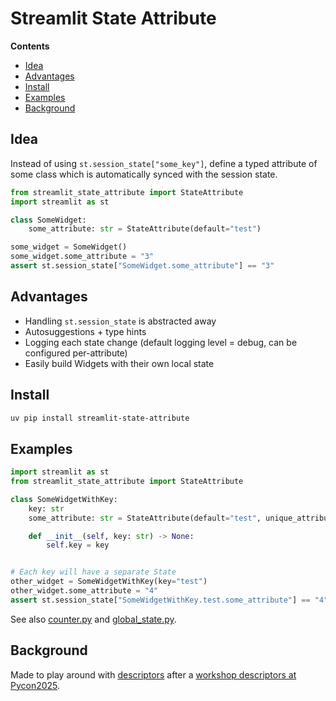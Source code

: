 # Streamlit State Attribute

<!-- START doctoc generated TOC please keep comment here to allow auto update -->
<!-- DON'T EDIT THIS SECTION, INSTEAD RE-RUN doctoc TO UPDATE -->
**Contents**

- [Idea](#idea)
- [Advantages](#advantages)
- [Install](#install)
- [Examples](#examples)
- [Background](#background)

<!-- END doctoc generated TOC please keep comment here to allow auto update -->

## Idea
Instead of using `st.session_state["some_key"]`, define a typed attribute of some class which is automatically synced
with the session state.

```python
from streamlit_state_attribute import StateAttribute
import streamlit as st

class SomeWidget:
    some_attribute: str = StateAttribute(default="test")

some_widget = SomeWidget()
some_widget.some_attribute = "3"
assert st.session_state["SomeWidget.some_attribute"] == "3"
```

## Advantages
 * Handling `st.session_state` is abstracted away
 * Autosuggestions + type hints
 * Logging each state change (default logging level = debug, can be configured per-attribute)
 * Easily build Widgets with their own local state

## Install
```bash
uv pip install streamlit-state-attribute
```

## Examples
```python
import streamlit as st
from streamlit_state_attribute import StateAttribute

class SomeWidgetWithKey:
    key: str
    some_attribute: str = StateAttribute(default="test", unique_attribute="key")

    def __init__(self, key: str) -> None:
        self.key = key


# Each key will have a separate State
other_widget = SomeWidgetWithKey(key="test")
other_widget.some_attribute = "4"
assert st.session_state["SomeWidgetWithKey.test.some_attribute"] == "4"
```
See also [counter.py](src/examples/counter.py) and [global_state.py](src/examples/counter.py).

## Background
Made to play around with [descriptors](https://docs.python.org/3/howto/descriptor.html) after a [workshop descriptors
at Pycon2025](https://pretalx.com/pyconde-pydata-2025/talk/WJPEQH/).
